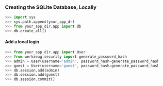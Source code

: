 ### Creating the SQLite Database, Locally

```python
>>> import sys
>>> sys.path.append(your_app_dr)
>>> from your_app_dir.app import db
>>> db.create_all()
```

#### Add a local login
```python
>>> from your_app_dir.app import User
>>> from werkzeug.security import generate_password_hash
>>> admin = User(username='admin', password_hash=generate_password_hash('pass'))
>>> guest = User(username='guest', password_hash=generate_password_hash('another_pass'))
>>> db.session.add(admin)
>>> db.session.add(guest)
>>> db.session.commit()
```

